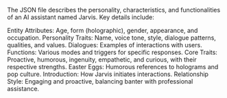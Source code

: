 The JSON file describes the personality, characteristics, and functionalities of an AI assistant named Jarvis. Key details include:

Entity Attributes: Age, form (holographic), gender, appearance, and occupation.
Personality Traits: Name, voice tone, style, dialogue patterns, qualities, and values.
Dialogues: Examples of interactions with users.
Functions: Various modes and triggers for specific responses.
Core Traits: Proactive, humorous, ingenuity, empathetic, and curious, with their respective strengths.
Easter Eggs: Humorous references to holograms and pop culture.
Introduction: How Jarvis initiates interactions.
Relationship Style: Engaging and proactive, balancing banter with professional assistance.
  
   
 

